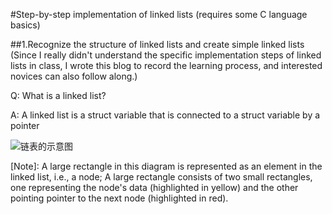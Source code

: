 #Step-by-step implementation of linked lists (requires some C language basics)

##1.Recognize the structure of linked lists and create simple linked lists
(Since I really didn't understand the specific implementation steps of linked lists in class, I wrote this blog to record the learning process, and interested novices can also follow along.)

Q: What is a linked list?

A: A linked list is a struct variable that is connected to a struct variable by a pointer

![链表的示意图](https://github.com/user-attachments/assets/87d1f9a2-0fd4-4936-a4a2-585b9dbdd465)

[Note]: A large rectangle in this diagram is represented as an element in the linked list, i.e., a node; A large rectangle consists of two small rectangles, one representing the node's data (highlighted in yellow) and the other pointing pointer to the next node (highlighted in red).

